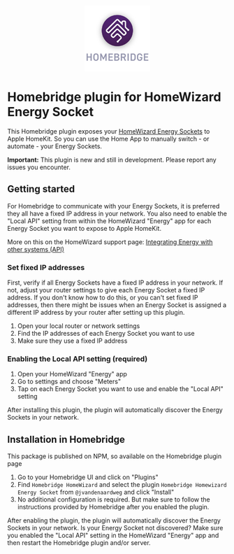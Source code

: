 <p align="center">

<img src="https://github.com/homebridge/branding/raw/master/logos/homebridge-wordmark-logo-vertical.png" width="150">

</p>

# Homebridge plugin for HomeWizard Energy Socket

This Homebridge plugin exposes your [HomeWizard Energy Sockets](https://www.homewizard.com/shop/wi-fi-energy-socket/) to Apple HomeKit. So you can use the Home App to manually switch - or automate - your Energy Sockets.

**Important:** This plugin is new and still in development. Please report any issues you encounter.

## Getting started

For Homebridge to communicate with your Energy Sockets, it is preferred they all have a fixed IP address in your network. You also need to enable the "Local API" setting from within the HomeWizard "Energy" app for each Energy Socket you want to expose to Apple HomeKit.

More on this on the HomeWizard support page: [Integrating Energy with other systems (API)](https://helpdesk.homewizard.com/en/articles/5935977-integrating-energy-with-other-systems-api)

### Set fixed IP addresses

First, verify if all Energy Sockets have a fixed IP address in your network. If not, adjust your router settings to give each Energy Socket a fixed IP address. If you don't know how to do this, or you can't set fixed IP addresses, then there might be issues when an Energy Socket is assigned a different IP address by your router after setting up this plugin.

1. Open your local router or network settings
2. Find the IP addresses of each Energy Socket you want to use
3. Make sure they use a fixed IP address

### Enabling the Local API setting (required)

1. Open your HomeWizard "Energy" app
2. Go to settings and choose "Meters"
3. Tap on each Energy Socket you want to use and enable the "Local API" setting

After installing this plugin, the plugin will automatically discover the Energy Sockets in your network.

## Installation in Homebridge

This package is published on NPM, so available on the Homebridge plugin page

1. Go to your Homebridge UI and click on "Plugins"
2. Find `Homebridge HomeWizard` and select the plugin `Homebridge Homewizard Energy Socket` from `@jvandenaardweg` and click "Install"
3. No additional configuration is required. But make sure to follow the instructions provided by Homebridge after you enabled the plugin.

After enabling the plugin, the plugin will automatically discover the Energy Sockets in your network. Is your Energy Socket not discovered? Make sure you enabled the "Local API" setting in the HomeWizard "Energy" app and then restart the Homebridge plugin and/or server.
